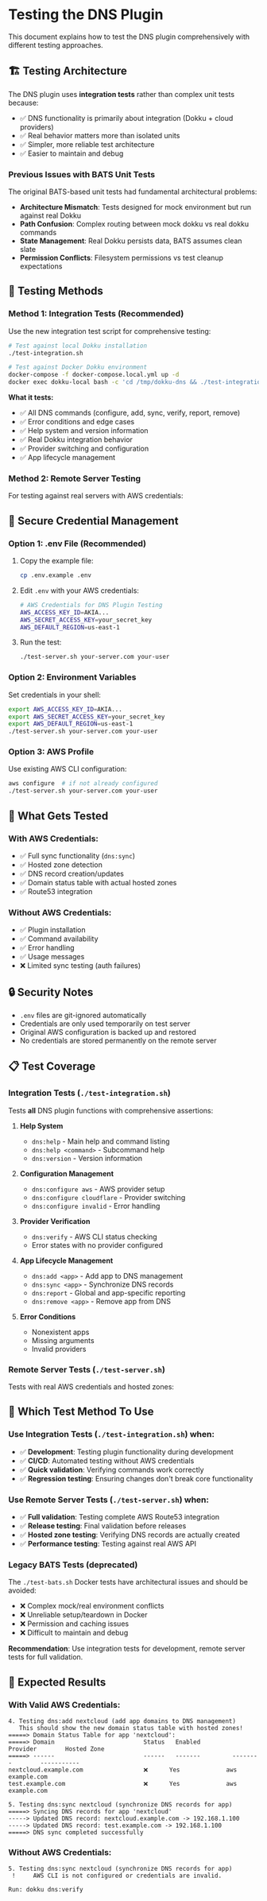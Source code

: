 # Testing the DNS Plugin

This document explains how to test the DNS plugin comprehensively with different testing approaches.

## 🏗️ Testing Architecture

The DNS plugin uses **integration tests** rather than complex unit tests because:
- ✅ DNS functionality is primarily about integration (Dokku + cloud providers)
- ✅ Real behavior matters more than isolated units
- ✅ Simpler, more reliable test architecture
- ✅ Easier to maintain and debug

### Previous Issues with BATS Unit Tests
The original BATS-based unit tests had fundamental architectural problems:
- **Architecture Mismatch**: Tests designed for mock environment but run against real Dokku
- **Path Confusion**: Complex routing between mock dokku vs real dokku commands  
- **State Management**: Real Dokku persists data, BATS assumes clean slate
- **Permission Conflicts**: Filesystem permissions vs test cleanup expectations

## 🧪 Testing Methods

### Method 1: Integration Tests (Recommended)

Use the new integration test script for comprehensive testing:

```bash
# Test against local Dokku installation
./test-integration.sh

# Test against Docker Dokku environment  
docker-compose -f docker-compose.local.yml up -d
docker exec dokku-local bash -c 'cd /tmp/dokku-dns && ./test-integration.sh'
```

**What it tests:**
- ✅ All DNS commands (configure, add, sync, verify, report, remove)
- ✅ Error conditions and edge cases
- ✅ Help system and version information
- ✅ Real Dokku integration behavior
- ✅ Provider switching and configuration
- ✅ App lifecycle management

### Method 2: Remote Server Testing  

For testing against real servers with AWS credentials:

## 🔐 Secure Credential Management

### Option 1: .env File (Recommended)

1. Copy the example file:
   ```bash
   cp .env.example .env
   ```

2. Edit `.env` with your AWS credentials:
   ```bash
   # AWS Credentials for DNS Plugin Testing
   AWS_ACCESS_KEY_ID=AKIA...
   AWS_SECRET_ACCESS_KEY=your_secret_key
   AWS_DEFAULT_REGION=us-east-1
   ```

3. Run the test:
   ```bash
   ./test-server.sh your-server.com your-user
   ```

### Option 2: Environment Variables

Set credentials in your shell:
```bash
export AWS_ACCESS_KEY_ID=AKIA...
export AWS_SECRET_ACCESS_KEY=your_secret_key
export AWS_DEFAULT_REGION=us-east-1
./test-server.sh your-server.com your-user
```

### Option 3: AWS Profile

Use existing AWS CLI configuration:
```bash
aws configure  # if not already configured
./test-server.sh your-server.com your-user
```

## 🧪 What Gets Tested

### With AWS Credentials:
- ✅ Full sync functionality (`dns:sync`)
- ✅ Hosted zone detection
- ✅ DNS record creation/updates
- ✅ Domain status table with actual hosted zones
- ✅ Route53 integration

### Without AWS Credentials:
- ✅ Plugin installation
- ✅ Command availability
- ✅ Error handling
- ✅ Usage messages
- ❌ Limited sync testing (auth failures)

## 🔒 Security Notes

- `.env` files are git-ignored automatically
- Credentials are only used temporarily on test server
- Original AWS configuration is backed up and restored
- No credentials are stored permanently on the remote server

## 📋 Test Coverage

### Integration Tests (`./test-integration.sh`)
Tests **all** DNS plugin functions with comprehensive assertions:

1. **Help System**
   - `dns:help` - Main help and command listing
   - `dns:help <command>` - Subcommand help
   - `dns:version` - Version information

2. **Configuration Management**
   - `dns:configure aws` - AWS provider setup
   - `dns:configure cloudflare` - Provider switching
   - `dns:configure invalid` - Error handling

3. **Provider Verification**
   - `dns:verify` - AWS CLI status checking
   - Error states with no provider configured

4. **App Lifecycle Management**
   - `dns:add <app>` - Add app to DNS management
   - `dns:sync <app>` - Synchronize DNS records
   - `dns:report` - Global and app-specific reporting
   - `dns:remove <app>` - Remove app from DNS

5. **Error Conditions**
   - Nonexistent apps
   - Missing arguments
   - Invalid providers

### Remote Server Tests (`./test-server.sh`)
Tests with real AWS credentials and hosted zones:

## 🎯 Which Test Method To Use

### Use Integration Tests (`./test-integration.sh`) when:
- ✅ **Development**: Testing plugin functionality during development
- ✅ **CI/CD**: Automated testing without AWS credentials
- ✅ **Quick validation**: Verifying commands work correctly
- ✅ **Regression testing**: Ensuring changes don't break core functionality

### Use Remote Server Tests (`./test-server.sh`) when:
- ✅ **Full validation**: Testing complete AWS Route53 integration
- ✅ **Release testing**: Final validation before releases
- ✅ **Hosted zone testing**: Verifying DNS records are actually created
- ✅ **Performance testing**: Testing against real AWS API

### Legacy BATS Tests (deprecated)
The `./test-bats.sh` Docker tests have architectural issues and should be avoided:
- ❌ Complex mock/real environment conflicts
- ❌ Unreliable setup/teardown in Docker
- ❌ Permission and caching issues
- ❌ Difficult to maintain and debug

**Recommendation**: Use integration tests for development, remote server tests for full validation.

## 🎯 Expected Results

### With Valid AWS Credentials:
```
4. Testing dns:add nextcloud (add app domains to DNS management)
   This should show the new domain status table with hosted zones!
=====> Domain Status Table for app 'nextcloud':
=====> Domain                         Status   Enabled         Provider        Hosted Zone
=====> ------                         ------   -------         --------        -----------
nextcloud.example.com                 ❌      Yes             aws             example.com
test.example.com                      ❌      Yes             aws             example.com

5. Testing dns:sync nextcloud (synchronize DNS records for app)
=====> Syncing DNS records for app 'nextcloud'
-----> Updated DNS record: nextcloud.example.com -> 192.168.1.100
-----> Updated DNS record: test.example.com -> 192.168.1.100
=====> DNS sync completed successfully
```

### Without AWS Credentials:
```
5. Testing dns:sync nextcloud (synchronize DNS records for app)
 !     AWS CLI is not configured or credentials are invalid.
    
Run: dokku dns:verify
```